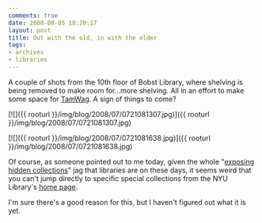 ```yaml
---
comments: true
date: 2008-08-05 18:20:17
layout: post
title: Out with the old, in with the older
tags:
- archives
- libraries
---
```


A couple of shots from the 10th floor of Bobst Library, where shelving is being removed to make room for...more shelving. All in an effort to make some space for [TamWag](http://www.nyu.edu/library/bobst/research/tam/index.html). A sign of things to come?<!-- more -->

[![]({{ rooturl }}/img/blog/2008/07/0721081307.jpg)]({{ rooturl }}/img/blog/2008/07/0721081307.jpg)

[![]({{ rooturl }}/img/blog/2008/07/0721081638.jpg)]({{ rooturl }}/img/blog/2008/07/0721081638.jpg)

Of course, as someone pointed out to me today, given the whole "[exposing hidden collections](http://www.ala.org/ala/acrl/acrlpubs/crlnews/backissues2008/june08/hiddencollections.cfm)" jag that libraries are on these days, it seems weird that you can't jump directly to specific special collections from the NYU Library's [home page](http://library.nyu.edu/).

I'm sure there's a good reason for this, but I haven't figured out what it is yet.

